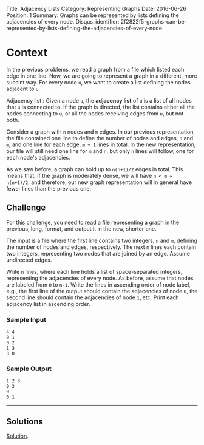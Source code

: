 Title: Adjacency Lists
Category: Representing Graphs
Date: 2016-06-26
Position: 1
Summary: Graphs can be represented by lists defining the adjacencies of every node.
Disqus_identifier: 2f2822f5-graphs-can-be-represented-by-lists-defining-the-adjacencies-of-every-node

# Context

In the previous problems, we read a graph from a file which listed each
edge in one line. Now, we are going to represent a graph in a different,
more succint way. For every node `u`, we want to create a list defining the
nodes adjacent to `u`.

Adjacency list[](#adjacency-list)
: Given a node `u`, the **adjacency list** of `u` is a list of all nodes
that `u` is connected to. If the graph is directed, the list contains
either all the nodes connecting to `u`, or all the nodes receiving edges
from `u`, but not both.

Consider a graph with `n` nodes and `m` edges. In our previous
representation, the file contained one line to define the number of nodes
and edges, `n` and `m`, and one line for each edge, `m + 1` lines in
total. In the new representation, our file will still need one line for `m`
and `n`, but only `n` lines will follow, one for each node's adjacencies.

As we saw before, a graph can hold up to `n(n+1)/2` edges in total. This
means that, if the graph is moderately dense, we will have `n < m ~
n(n+1)/2`, and therefore, our new graph representation will in general
have fewer lines than the previous one.

## Challenge

For this challenge, you need to read a file representing a graph in the
previous, long, format, and output it in the new, shorter one.

The input is a file where the first line contains two integers, `n` and
`m`, defining the number of nodes and edges, respectively. The next `m`
lines each contain two integers, representing two nodes that are joined by
an edge. Assume undirected edges.

Write `n` lines, where each line holds a list of space-separated integers,
representing the adjacencies of every node. As before, assume that nodes
are labeled from `0` to `n-1`. Write the lines in ascending order of node
label, e.g., the first line of the output should contain the adjacencies of
node `0`, the second line should contain the adjacencies of node `1`,
etc. Print each adjacency list in ascending order.

### Sample Input

```
4 4
0 1
0 2
1 3
3 0
```

### Sample Output

```
1 2 3
0 3
0
0 1
```

--------------------------------------------------------

## Solutions

[Solution](https://github.com/Leockard/erdos/blob/master/solutions/reprs/adjlist.py).
